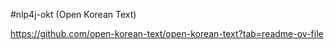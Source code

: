 #nlp4j-okt (Open Korean Text)

https://github.com/open-korean-text/open-korean-text?tab=readme-ov-file


